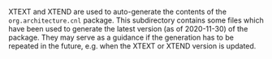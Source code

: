 XTEXT and XTEND are used to auto-generate the contents of the `org.architecture.cnl` package. 
This subdirectory contains some files which have been used to generate the latest version (as of 2020-11-30)
of the package. They may serve as a guidance if the generation has to be repeated in the future, e.g. when the
XTEXT or XTEND version is updated. 
